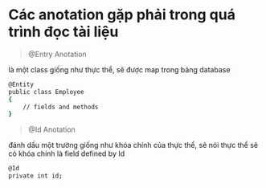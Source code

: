 # Các anotation gặp phải trong quá trình đọc tài liệu

> @Entry Anotation

là một class giống như thực thể, sẽ được map trong bảng database

```sh
@Entity
public class Employee
{
    // fields and methods
}
```

> @Id Anotation

đánh dấu một trường giống như khóa chính của thực thể, sẽ nói thực thể sẽ có khóa chính là field defined by Id

```sh
@Id
private int id;
```


